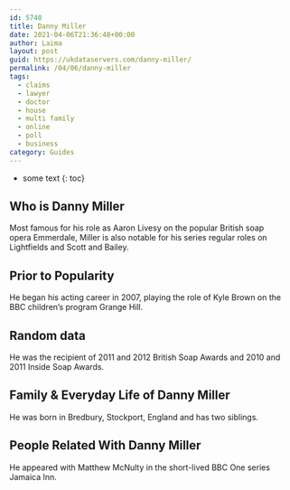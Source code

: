 ```yaml
---
id: 5740
title: Danny Miller
date: 2021-04-06T21:36:48+00:00
author: Laima
layout: post
guid: https://ukdataservers.com/danny-miller/
permalink: /04/06/danny-miller
tags:
  - claims
  - lawyer
  - doctor
  - house
  - multi family
  - online
  - poll
  - business
category: Guides
---
```


* some text
{: toc}


## Who is Danny Miller
                  
                  
                  
Most famous for his role as Aaron Livesy on the popular British soap opera Emmerdale, Miller is also notable for his series regular roles on Lightfields and Scott and Bailey.
                  
              
            
              
            
                
                
                
## Prior to Popularity
                  
                  
                  
He began his acting career in 2007, playing the role of Kyle Brown on the BBC children&#8217;s program Grange Hill.
                  
              
            
              
            
                
                
                
## Random data
                  
                  
                  
He was the recipient of 2011 and 2012 British Soap Awards and 2010 and 2011 Inside Soap Awards.
                  
              
            
              
            
                
                
                
## Family & Everyday Life of Danny Miller
                  
                  
                  
He was born in Bredbury, Stockport, England and has two siblings.
                  
              
            
              
            
                
                
                
## People Related With Danny Miller
                  
                  
                  
He appeared with Matthew McNulty in the short-lived BBC One series Jamaica Inn.
                  
              
            
              
            
                
              
            
              
              
            
            
              
            
          
          
          